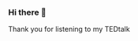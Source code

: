 ### Hi there 👋

<!--
**jlee3869/jlee3869** is a ✨ _special_ ✨ repository because its `README.md` (this file) appears on your GitHub profile.

Here are some ideas to get you started:

- 🔭 I’m currently working on ... my Aerospace Engineering carrer 
- 🌱 I’m currently learning ... propulsion, technical aerospace design, systems integration, and more!
- 👯 I’m looking to collaborate on ... future projects with my classmates
- 🤔 I’m looking for help with ...understanding coding languages, formats, and processes on writing code
- 💬 Ask me about ... anything but Aerospace related questions
- 📫 How to reach me: ... github is my main and only form of communication #github4life
- 😄 Pronouns: ... he/him
- ⚡ Fun fact: ... I have been missing the "," "<" key for over 3 years on my laptop and it drives me more insane each day
--> Thank you for listening to my TEDtalk
